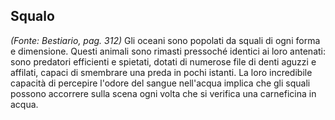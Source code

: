 ## **Squalo**

*(Fonte: Bestiario, pag. 312)* Gli oceani sono popolati da squali di ogni forma e dimensione. Questi animali sono rimasti pressoché identici ai loro antenati: sono predatori efficienti e spietati, dotati di numerose file di denti aguzzi e affilati, capaci di smembrare una preda in pochi istanti. La loro incredibile capacità di percepire l'odore del sangue nell'acqua implica che gli squali possono accorrere sulla scena ogni volta che si verifica una carneficina in acqua.
